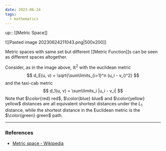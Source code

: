 ```yaml
---
date: 2023-06-24
tags:
  - mathematics
---
```

up:: [[Metric Space]]

![[Pasted image 20230624211043.png|500x200]]

Metric spaces with same set but different [[Metric Function]]s can be seen as different spaces altogether.

Consider, as in the image above, $\mathbb{R}^2$ with the euclidean metric
$$
d_E(u, v) = \sqrt{\sum\limits_{i=1}^n (u_i - v_i)^2}
$$
and the taxi-cab metric
$$
d_1(u, v) = \sum\limits_i |u_i - v_i|
$$
Note that $\color{red} red$, $\color{blue} blue$ and $\color{yellow} yellow$ distances are all equivalent shortest distances under the $L_1$ distance, while the shortest distance in the Euclidean metric is the $\color{green} green$ path.

---
### References
- [Metric space - Wikipedia](https://en.wikipedia.org/wiki/Metric_space)